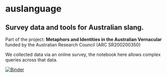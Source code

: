 # auslanguage
## Survey data and tools for Australian slang.

Part of the project: **Metaphors and Identities in the Australian Vernacular** funded by the Australian Research Council (ARC SR200200350)

We collected data via an online survey, the notebook here allows complex queries across that data.

[![Binder](https://mybinder.org/badge_logo.svg)](https://mybinder.org/v2/gh/smusgrav/auslanguage/tree/main/HEAD?labpath=SlangSurveyExplorer.ipynb)
